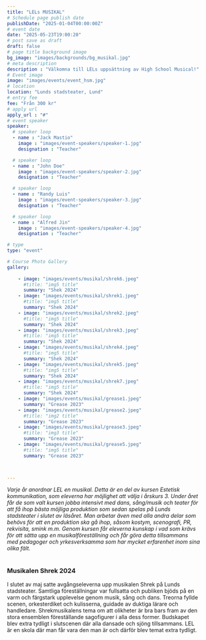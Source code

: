 ```yaml
---
title: "LELs MUSIKAL"
# Schedule page publish date
publishDate: "2025-01-04T00:00:00Z"
# event date
date: "2025-05-23T19:00:20"
# post save as draft
draft: false
# page title background image
bg_image: "images/backgrounds/bg_musikal.jpg"
# meta description
description : "Välkomna till LELs uppsättning av High School Musical!"
# Event image
image: "images/events/event_hsm.jpg"
# location
location: "Lunds stadsteater, Lund"
# entry fee
fee: "Från 300 kr"
# apply url
apply_url : "#"
# event speaker
speaker:
  # speaker loop
  - name : "Jack Mastio"
    image : "images/event-speakers/speaker-1.jpg"
    designation : "Teacher"

  # speaker loop
  - name : "John Doe"
    image : "images/event-speakers/speaker-2.jpg"
    designation : "Teacher"

  # speaker loop
  - name : "Randy Luis"
    image : "images/event-speakers/speaker-3.jpg"
    designation : "Teacher"

  # speaker loop
  - name : "Alfred Jin"
    image : "images/event-speakers/speaker-4.jpg"
    designation : "Teacher"

# type
type: "event"

# Course Photo Gallery
gallery:
    
    - image: "images/events/musikal/shrek6.jpeg"
      #title: "img5 title"
      summary: "Shek 2024"
    - image: "images/events/musikal/shrek1.jpeg"
      #title: "img5 title"
      summary: "Shek 2024"
    - image: "images/events/musikal/shrek2.jpeg"
      #title: "img5 title"
      summary: "Shek 2024"
    - image: "images/events/musikal/shrek3.jpeg"
      #title: "img5 title"
      summary: "Shek 2024"
    - image: "images/events/musikal/shrek4.jpeg"
      #title: "img5 title"
      summary: "Shek 2024"   
    - image: "images/events/musikal/shrek5.jpeg"
      #title: "img5 title"
      summary: "Shek 2024"  
    - image: "images/events/musikal/shrek7.jpeg"
      #title: "img5 title"
      summary: "Shek 2024"   
    - image: "images/events/musikal/grease1.jpeg"
      summary: "Grease 2023"
    - image: "images/events/musikal/grease2.jpeg"
      #title: "img2 title"
      summary: "Grease 2023"
    - image: "images/events/musikal/grease3.jpeg"
      #title: "img3 title"
      summary: "Grease 2023"
    - image: "images/events/musikal/grease5.jpeg"
      #title: "img5 title"
      summary: "Grease 2023"
      


---
```


*Varje år anordnar LEL en musikal. Detta är en del av kursen Estetisk kommunikation, som eleverna har möjlighet att välja i årskurs 3. Under året får de som valt kursen jobba intensivt med dans, sång/musik och teater för att få ihop bästa möjliga produktion som sedan spelas på Lunds stadsteater i slutet av läsåret. Man arbetar även med alla andra delar som behövs för att en produktion ska gå ihop, såsom kostym, scenografi, PR, rekvisita, smink m.m. Genom kursen får eleverna kunskap i vad som krävs för att sätta upp en musikalföreställning och får göra detta tillsammans med pedagoger och yrkesverksamma som har mycket erfarenhet inom sina olika fält.* 
<br/><br/>

### Musikalen Shrek 2024

I slutet av maj satte avgångseleverna upp musikalen Shrek på Lunds stadsteater. Samtliga föreställningar var fullsatta och publiken bjöds på en varm och färgstark upplevelse genom musik, sång och dans. Treorna fyllde scenen, orkesterdiket och kulisserna, guidade av duktiga lärare och handledare. Shrekmusikalens tema om att olikheter är bra bars fram av den stora ensemblen föreställande sagofigurer i alla dess former. Budskapet blev extra tydligt i slutscenen där alla dansade och sjöng tillsammans. LEL är en skola där man får vara den man är och därför blev temat extra tydligt.